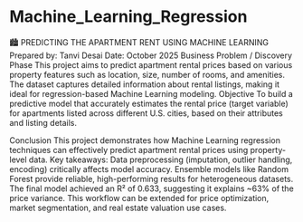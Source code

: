 # Machine_Learning_Regression
🏙️ PREDICTING THE APARTMENT RENT USING MACHINE LEARNING
Prepared by: Tanvi Desai
Date: October 2025
Business Problem / Discovery Phase
This project aims to predict apartment rental prices based on various property features such as location, size, number of rooms, and amenities. The dataset captures detailed information about rental listings, making it ideal for regression-based Machine Learning modeling.
Objective
To build a predictive model that accurately estimates the rental price (target variable) for apartments listed across different U.S. cities, based on their attributes and listing details.

Conclusion
This project demonstrates how Machine Learning regression techniques can effectively predict apartment rental prices using property-level data.
Key takeaways:
Data preprocessing (imputation, outlier handling, encoding) critically affects model accuracy.
Ensemble models like Random Forest provide reliable, high-performing results for heterogeneous datasets.
The final model achieved an R² of 0.633, suggesting it explains ~63% of the price variance.
This workflow can be extended for price optimization, market segmentation, and real estate valuation use cases.
